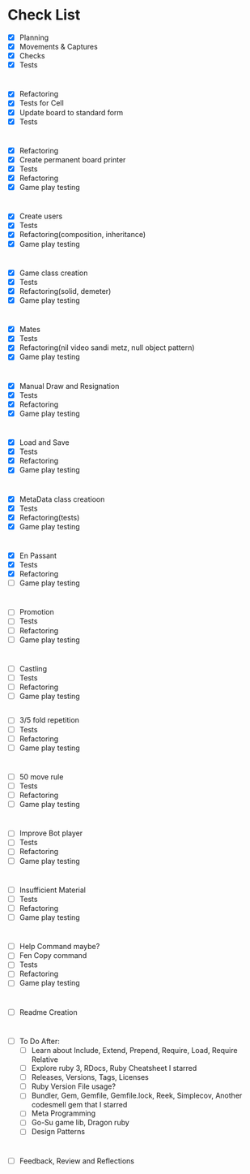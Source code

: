 # Check List

- [x] Planning
- [x] Movements & Captures
- [x] Checks
- [x] Tests

#
- [x] Refactoring
- [x] Tests for Cell
- [x] Update board to standard form
- [x] Tests

#
- [x] Refactoring
- [x] Create permanent board printer
- [x] Tests
- [x] Refactoring
- [x] Game play testing

#
- [x] Create users
- [x] Tests
- [x] Refactoring(composition, inheritance)
- [x] Game play testing

#
- [x] Game class creation
- [x] Tests
- [x] Refactoring(solid, demeter)
- [x] Game play testing

#
- [x] Mates
- [x] Tests
- [x] Refactoring(nil video sandi metz, null object pattern)
- [x] Game play testing

#
- [x] Manual Draw and Resignation
- [x] Tests
- [x] Refactoring
- [x] Game play testing

#
- [x] Load and Save
- [x] Tests
- [x] Refactoring
- [x] Game play testing

#
- [x] MetaData class creatioon
- [x] Tests
- [x] Refactoring(tests)
- [x] Game play testing

#
- [x] En Passant
- [x] Tests
- [x] Refactoring
- [ ] Game play testing

#
- [ ] Promotion
- [ ] Tests
- [ ] Refactoring
- [ ] Game play testing

#
- [ ] Castling
- [ ] Tests
- [ ] Refactoring
- [ ] Game play testing

##
- [ ] 3/5 fold repetition
- [ ] Tests
- [ ] Refactoring
- [ ] Game play testing

#
- [ ] 50 move rule
- [ ] Tests
- [ ] Refactoring
- [ ] Game play testing

#
- [ ] Improve Bot player
- [ ] Tests
- [ ] Refactoring
- [ ] Game play testing

#
- [ ] Insufficient Material
- [ ] Tests
- [ ] Refactoring
- [ ] Game play testing

#
- [ ] Help Command maybe?
- [ ] Fen Copy command
- [ ] Tests
- [ ] Refactoring
- [ ] Game play testing

#
- [ ] Readme Creation

#
- [ ] To Do After:
  - [ ] Learn about Include, Extend, Prepend, Require, Load, Require Relative
  - [ ] Explore ruby 3, RDocs, Ruby Cheatsheet I starred
  - [ ] Releases, Versions, Tags, Licenses
  - [ ] Ruby Version File usage?
  - [ ] Bundler, Gem, Gemfile, Gemfile.lock, Reek, Simplecov, Another codesmell gem that I starred
  - [ ] Meta Programming
  - [ ] Go-Su game lib, Dragon ruby
  - [ ] Design Patterns

#
- [ ] Feedback, Review and Reflections

